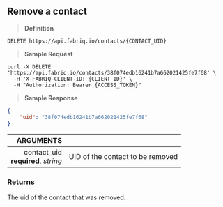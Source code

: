 ## Remove a contact

> **Definition**

```text
DELETE https://api.fabriq.io/contacts/{CONTACT_UID}
```

> **Sample Request**

```shell
curl -X DELETE 'https://api.fabriq.io/contacts/38f074edb16241b7a662021425fe7f68' \
  -H 'X-FABRIQ-CLIENT-ID: {CLIENT_ID}' \
  -H "Authorization: Bearer {ACCESS_TOKEN}"
```

> **Sample Response**

```json
{
    "uid": "38f074edb16241b7a662021425fe7f68"
}
```

ARGUMENTS  ||
---------: | -----------
contact_uid<br>**required**, *string*  | UID of the contact to be removed


### Returns
The uid of the contact that was removed.
